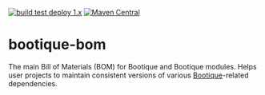 <!--
  Licensed to ObjectStyle LLC under one
  or more contributor license agreements.  See the NOTICE file
  distributed with this work for additional information
  regarding copyright ownership.  The ObjectStyle LLC licenses
  this file to you under the Apache License, Version 2.0 (the
  "License"); you may not use this file except in compliance
  with the License.  You may obtain a copy of the License at

    http://www.apache.org/licenses/LICENSE-2.0

  Unless required by applicable law or agreed to in writing,
  software distributed under the License is distributed on an
  "AS IS" BASIS, WITHOUT WARRANTIES OR CONDITIONS OF ANY
  KIND, either express or implied.  See the License for the
  specific language governing permissions and limitations
  under the License.
  -->

[![build test deploy 1.x](https://github.com/bootique/bootique-bom/actions/workflows/maven-1x.yml/badge.svg)](https://github.com/bootique/bootique-bom/actions/workflows/maven-1x.yml)
[![Maven Central](https://img.shields.io/maven-central/v/io.bootique.bom/bootique-bom.svg?colorB=brightgreen)](https://search.maven.org/artifact/io.bootique.bom/bootique-bom/)

# bootique-bom

The main Bill of Materials (BOM) for Bootique and Bootique modules. Helps user projects to 
maintain consistent versions of various [Bootique](http://bootique.io)-related dependencies.


